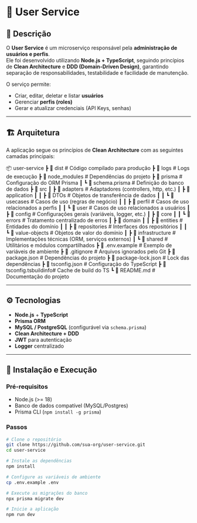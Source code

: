 # 👥 User Service

## 📖 Descrição
O **User Service** é um microserviço responsável pela **administração de usuários e perfis**.  
Ele foi desenvolvido utilizando **Node.js + TypeScript**, seguindo princípios de **Clean Architecture** e **DDD (Domain-Driven Design)**, garantindo separação de responsabilidades, testabilidade e facilidade de manutenção.

O serviço permite:  
- Criar, editar, deletar e listar **usuários**  
- Gerenciar **perfis (roles)**  
- Gerar e atualizar credenciais (API Keys, senhas)  

---

## 🏗️ Arquitetura

A aplicação segue os princípios de **Clean Architecture** com as seguintes camadas principais:


📦 user-service
┣ 📂 dist # Código compilado para produção
┣ 📂 logs # Logs de execução
┣ 📂 node_modules # Dependências do projeto
┣ 📂 prisma # Configuração do ORM Prisma
┃ ┗ 📜 schema.prisma # Definição do banco de dados
┣ 📂 src
┃ ┣ 📂 adapters # Adaptadores (controllers, http, etc.)
┃ ┣ 📂 application
┃ ┃ ┣ 📂 DTOs # Objetos de transferência de dados
┃ ┃ ┗ 📂 usecases # Casos de uso (regras de negócio)
┃ ┃ ┣ 📂 perfil # Casos de uso relacionados a perfis
┃ ┃ ┗ 📂 user # Casos de uso relacionados a usuários
┃ ┣ 📂 config # Configurações gerais (variáveis, logger, etc.)
┃ ┣ 📂 core
┃ ┃ ┗ 📂 errors # Tratamento centralizado de erros
┃ ┣ 📂 domain
┃ ┃ ┣ 📂 entities # Entidades do domínio
┃ ┃ ┣ 📂 repositories # Interfaces dos repositórios
┃ ┃ ┗ 📂 value-objects # Objetos de valor do domínio
┃ ┣ 📂 infrastructure # Implementações técnicas (ORM, serviços externos)
┃ ┗ 📂 shared # Utilitários e módulos compartilhados
┣ 📜 .env.example # Exemplo de variáveis de ambiente
┣ 📜 .gitignore # Arquivos ignorados pelo Git
┣ 📜 package.json # Dependências do projeto
┣ 📜 package-lock.json # Lock das dependências
┣ 📜 tsconfig.json # Configuração do TypeScript
┣ 📜 tsconfig.tsbuildinfo# Cache de build do TS
┗ 📜 README.md # Documentação do projeto


---

## ⚙️ Tecnologias
- **Node.js** + **TypeScript**
- **Prisma ORM**  
- **MySQL / PostgreSQL** (configurável via `schema.prisma`)
- **Clean Architecture + DDD**
- **JWT** para autenticação
- **Logger** centralizado

---

## 🚀 Instalação e Execução

### Pré-requisitos
- Node.js (>= 18)  
- Banco de dados compatível (MySQL/Postgres)  
- Prisma CLI (`npm install -g prisma`)

### Passos
```bash
# Clone o repositório
git clone https://github.com/sua-org/user-service.git
cd user-service

# Instale as dependências
npm install

# Configure as variáveis de ambiente
cp .env.example .env

# Execute as migrações do banco
npx prisma migrate dev

# Inicie a aplicação
npm run dev



